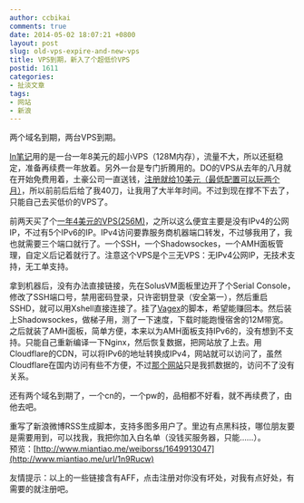 ```yaml
---
author: ccbikai
comments: true
date: 2014-05-02 18:07:21 +0800
layout: post
slug: old-vps-expire-and-new-vps
title: VPS到期，新入了个超低价VPS
postid: 1611
categories:
- 扯淡文章
tags:
- 网站
- 新浪
---
```

两个域名到期，两台VPS到期。

<!-- more -->
[In笔记](http://www.miantiao.me/url/1hC1Zpg)用的是一台一年8美元的超小VPS（128M内存），流量不大，所以还挺稳定，准备再续费一年放着。另外一台是专门折腾用的。DO的VPS从去年的八月就在开始免费用着，土豪公司一直送钱，[注册就给10美元（最低配置可以玩两个月）](http://www.miantiao.me/url/1fDJ6SJ)，所以前前后后给了我40刀，让我用了大半年时间。不过到现在撑不下去了，只能自己去买低价的VPS了。

前两天买了个[一年4美元的VPS(256M)](http://www.miantiao.me/url/1hjHBEq)，之所以这么便宜主要是没有IPv4的公网IP，不过有5个IPv6的IP。IPv4访问要靠服务商机器端口转发，不过够我用了，我也就需要三个端口就行了。一个SSH，一个Shadowsockes，一个AMH面板管理，自定义后记着就行了。注意这个VPS是个三无VPS：无IPv4公网IP，无技术支持，无工单支持。

拿到机器后，没有办法直接链接，先在SolusVM面板里边开了个Serial Console，修改了SSH端口号，禁用密码登录，只许密钥登录（安全第一），然后重启SSHD，就可以用Xshell直接连接了。挂了[Vagex](http://www.miantiao.me/url/PWzMNH)的脚本，希望能赚回本。然后装上Shadowsockes，做梯子用，测了一下速度，下载时能跑慢宿舍的12M带宽。之后就装了AMH面板，简单方便，本来以为AMH面板支持IPv6的，没有想到不支持。只能自己重新编译一下Nginx，然后恢复数据，把网站放了上去。用Cloudflare的CDN，可以将IPv6的地址转换成IPv4，网站就可以访问了，虽然Cloudflare在国内访问有些不方便，不过[那个网站](http://www.miantiao.me/url/1kviq49)只是我抓数据的，访问不了没有关系。

还有两个域名到期了，一个cn的，一个pw的，品相都不好看，就不再续费了，由他去吧。

重写了新浪微博RSS生成脚本，支持多图多用户了。里边有点黑科技，哪位朋友要是需要用到，可以找我，我把你加入白名单（没钱买服务器，只能……）。  
预览：[http://www.miantiao.me/weiborss/1649913047](http://www.miantiao.me/url/1n9Rucw) 

友情提示：以上的一些链接含有AFF，点击注册对你没有坏处，对我有点好处，有需要的就注册吧。
